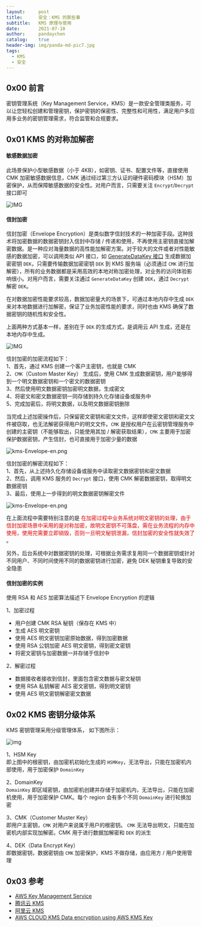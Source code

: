```yaml
---
layout:     post
title:      安全：KMS 的那些事
subtitle:   KMS 原理与使用
date:       2021-07-10
author:     pandaychen
catalog:    true
header-img: img/panda-md-pic7.jpg
tags:
  - KMS
  - 安全
---
```



##  0x00    前言
密钥管理系统（Key Management Service，KMS）是一款安全管理类服务，可以让您轻松创建和管理密钥，保护密钥的保密性、完整性和可用性，满足用户多应用多业务的密钥管理需求，符合监管和合规要求。
##  0x01    KMS 的对称加解密

####  敏感数据加密
此场景保护小型敏感数据（小于 4KB），如密钥、证书、配置文件等，直接使用 CMK 加密敏感数据信息，CMK 通过经过第三方认证的硬件密码模块（HSM）加密保护，从而保障敏感数据的安全性。对用户而言，只需要关注 `Encrypt`/`Decrypt` 接口即可

![IMG](https://raw.githubusercontent.com/pandaychen/pandaychen.github.io/master/blog_img/kms/small_data_kms.png)

####    信封加密
信封加密（Envelope Encryption）是类似数字信封技术的一种加密手段。这种技术将加密数据的数据密钥封入信封中存储 / 传递和使用，不再使用主密钥直接加解密数据。是一种应对海量数据的高性能加解密方案。对于较大的文件或者对性能敏感的数据加密，可以调用类似 API 接口，如 [GenerateDataKey 接口](https://cloud.tencent.com/document/product/573/34419) 生成数据加密密钥 `DEK`，只需要传输数据加密密钥 `DEK` 到 KMS 服务端（必须通过 `CMK` 进行加解密），所有的业务数据都是采用高效的本地对称加密处理，对业务的访问体验影响很小。对用户而言，需要关注通过 `GenerateDataKey` 创建 `DEK`，通过 `Decrypt` 解密 `DEK`。

在对数据加密性能要求较高，数据加密量大的场景下，可通过本地内存中生成 `DEK` 来对本地数据进行加解密，保证了业务加密性能的要求，同时也由 KMS 确保了数据密钥的随机性和安全性。

上面两种方式基本一样，差别在于 `DEK` 的生成方式，是调用云 API 生成，还是在本地内存中生成。

![IMG](https://raw.githubusercontent.com/pandaychen/pandaychen.github.io/master/blog_img/kms/normal_data_kms.png)

信封加密的加密流程如下：<br>
1、首先，通过 KMS 创建一个客户主密钥，也就是 CMK<br>
2、`CMK`（Custom Master Key） 生成后，使用 CMK 生成数据密钥，用户能够得到一个明文数据密钥和一个密文的数据密钥 <br>
3、然后使用明文数据密钥加密明文数据，生成密文 <br>
4、将密文和密文数据密钥一同存储到持久化存储设备或服务中 <br>
5、完成加密后，将明文数据，以及明文数据密钥删除 <br>

当完成上述加密操作后，只保留密文密钥和密文文件，这样即使密文密钥和密文文件被窃取，也无法解密获得用户的明文文件。`CMK` 是授权用户在云密钥管理服务中创建的主密钥（不能够取出，只能使用其加 / 解密获取结果），`CMK` 主要用于加密保护数据密钥，产生信封，也可直接用于加密少量的数据

![kms-Envelope-en.png](https://raw.githubusercontent.com/pandaychen/pandaychen.github.io/master/blog_img/kms/kms_Envelope_en.png)

信封加密的解密流程如下：<br>
1、首先，从上述持久化存储设备或服务中读取密文数据密钥和密文数据 <br>
2、然后，调用 KMS 服务的 `Decrypt` 接口，使用 CMK 解密数据密钥，取得明文数据密钥 <br>
3、最后，使用上一步得到的明文数据密钥解密文件 <br>

![kms-Envelope-en.png](https://raw.githubusercontent.com/pandaychen/pandaychen.github.io/master/blog_img/kms/kms_Envelope_dec.png)

在上面流程中需要特别注意的是 <font color="#dd0000"> 在加密过程中业务系统对明文密钥的处理，由于信封加密场景中采用的是对称加密，故明文密钥不可落盘，需在业务流程的内存中使用，使用完需要立即销毁，否则一旦明文秘钥泄漏，信封加密的安全性就失效了 </font>。

另外，后台系统中对数据密钥的处理，可根据业务需求复用同一个数据密钥或针对不同用户、不同时间使用不同的数据密钥进行加密，避免 DEK 秘钥重复导致的安全隐患

####    信封加密的实例
使用 RSA 和 AES 加密算法描述下 Envelope Encryption 的逻辑

1、加密过程 <br>
-   用户创建 CMK RSA 秘钥（保存在 KMS 中）
-   生成 AES 明文密钥
-   使用 AES 明文密钥加密原始数据，得到加密数据
-   使用 RSA 公钥加密 AES 明文密钥，得到密文密钥
-   将密文密钥与加密数据一并存储于信封中

2、解密过程 <br>
-   数据接收者接收到信封，里面包含密文数据与密文秘钥
-   使用 RSA 私钥解密 AES 密文密钥，得到明文密钥
-   使用 AES 明文密钥解密密文数据


##  0x02  KMS 密钥分级体系
KMS 密钥管理采用分级管理体系， 如下图所示：

![img](https://raw.githubusercontent.com/pandaychen/pandaychen.github.io/master/blog_img/kms/kms_mkey_duo_level.png)

1、HSM Key<br>
即上图中的根密钥，由加密机初始化生成的 `HSMKey`，无法导出，只能在加密机内部使用，用于加密保护 `DomainKey`

2、DomainKey<br>
`DomainKey` 即区域密钥，由加密机创建并存储于加密机内，无法导出，只能在加密机使用，用于加密保护 CMK。每个 region 会有多个不同 `DomainKey` 进行轮换加密

3、CMK（Customer Muster Key）<br>
即用户主密钥，`CMK` 对用户来说属于用户的根密钥。 `CMK` 无法导出明文，只能在加密机内部实现加解密。CMK 用于进行数据加解密和 `DEK` 的派生

4、DEK（Data Encrypt Key）<br>
即数据密钥，数据密钥由 `CMK` 加密保护，KMS 不做存储，由应用方 / 用户使用管理

##  0x03    参考
-   [AWS Key Management Service](https://docs.aws.amazon.com/zh_cn/kms/latest/developerguide/concepts.html)
-   [腾讯云 KMS](https://cloud.tencent.com/document/product/573/8790)
-   [阿里云 KMS](https://help.aliyun.com/document_detail/42339.html)
-   [AWS CLOUD KMS Data encryption using AWS KMS Key](https://tech.david-cheong.com/data-encryption-using-aws-kms-key/)